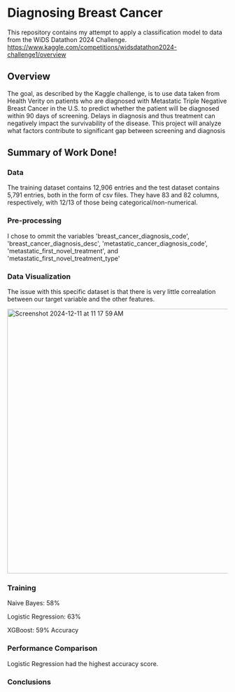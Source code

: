# Diagnosing Breast Cancer
This repository contains my attempt to apply a classification model to data from the WiDS Datathon 2024 Challenge.
https://www.kaggle.com/competitions/widsdatathon2024-challenge1/overview

## Overview
The goal, as described by the Kaggle challenge, is to use data taken from Health Verity on patients who are diagnosed with Metastatic Triple Negative Breast Cancer in the U.S. to predict whether the patient will be diagnosed within 90 days of screening. Delays in diagnosis and thus treatment can negatively impact the survivability of the disease. This project will analyze what factors contribute to significant gap between screening and diagnosis

## Summary of Work Done!

### Data
The training dataset contains 12,906 entries and the test dataset contains 5,791 entries, both in the form of csv files. They have 83 and 82 columns, respectively, with 12/13 of those being categorical/non-numerical.

### Pre-processing
I chose to ommit the variables 'breast_cancer_diagnosis_code', 'breast_cancer_diagnosis_desc', 'metastatic_cancer_diagnosis_code', 'metastatic_first_novel_treatment', and 'metastatic_first_novel_treatment_type'

### Data Visualization
The issue with this specific dataset is that there is very little correalation between our target variable and the other features. 

<img width="605" alt="Screenshot 2024-12-11 at 11 17 59 AM" src="https://github.com/user-attachments/assets/95bab021-cfac-4eee-b6fc-e43894234498" />

### Training
Naive Bayes: 58%

Logistic Regression: 63%

XGBoost: 59% Accuracy
### Performance Comparison
Logistic Regression had the highest accuracy score.
### Conclusions
